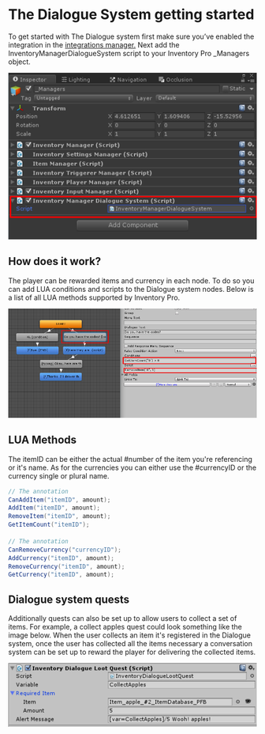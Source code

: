 # The Dialogue System getting started

To get started with The Dialogue system first make sure you’ve enabled the integration in the  [integrations manager.](../General.md)  Next add the InventoryManagerDialogueSystem script to your Inventory Pro _Managers object.

![](Assets/DialogueManager.png)

## How does it work?

The player can be rewarded items and currency in each node. To do so you can add LUA conditions and scripts to the Dialogue system nodes. Below is a list of all LUA methods supported by Inventory Pro.

![](Assets/Step1.png)

## LUA Methods

The itemID can be either the actual #number of the item you're referencing or it's name. As for the currencies you can either use the #currencyID or the currency single or plural name.

```csharp
// The annotation
CanAddItem("itemID", amount);
AddItem("itemID", amount);
RemoveItem("itemID", amount);
GetItemCount("itemID");

// The annotation
CanRemoveCurrency("currencyID");
AddCurrency("itemID", amount);
RemoveCurrency("itemID", amount);
GetCurrency("itemID", amount);

```

## Dialogue system quests

Additionally quests can also be set up to allow users to collect a set of items. For example, a collect apples quest could look something like the image below. When the user collects an item it's registered in the Dialogue system, once the user has collected all the items necessary a conversation system can be set up to reward the player for delivering the collected items.

![](Assets/Step2.png)
